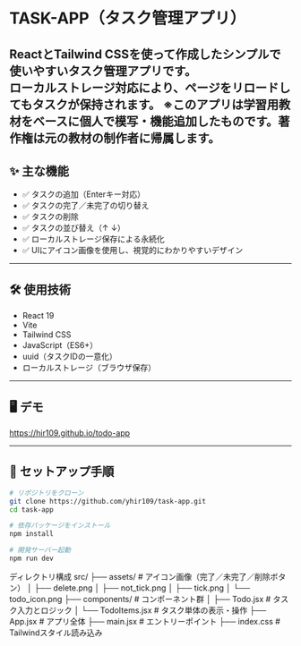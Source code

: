 # TASK-APP（タスク管理アプリ）

ReactとTailwind CSSを使って作成したシンプルで使いやすいタスク管理アプリです。  
ローカルストレージ対応により、ページをリロードしてもタスクが保持されます。
※このアプリは学習用教材をベースに個人で模写・機能追加したものです。著作権は元の教材の制作者に帰属します。
---

## ✨ 主な機能

- ✅ タスクの追加（Enterキー対応）
- ✅ タスクの完了／未完了の切り替え
- ✅ タスクの削除
- ✅ タスクの並び替え（↑ ↓）
- ✅ ローカルストレージ保存による永続化
- ✅ UIにアイコン画像を使用し、視覚的にわかりやすいデザイン

---

## 🛠 使用技術

- React 19
- Vite
- Tailwind CSS
- JavaScript（ES6+）
- uuid（タスクIDの一意化）
- ローカルストレージ（ブラウザ保存）

---

## 🖥 デモ

https://hir109.github.io/todo-app

---

## 🚀 セットアップ手順

```bash
# リポジトリをクローン
git clone https://github.com/yhir109/task-app.git
cd task-app

# 依存パッケージをインストール
npm install

# 開発サーバー起動
npm run dev
```


ディレクトリ構成
src/
├── assets/              # アイコン画像（完了／未完了／削除ボタン）
│   ├── delete.png
│   ├── not_tick.png
│   ├── tick.png
│   └── todo_icon.png
├── components/          # コンポーネント群
│   ├── Todo.jsx         # タスク入力とロジック
│   └── TodoItems.jsx    # タスク単体の表示・操作
├── App.jsx              # アプリ全体
├── main.jsx             # エントリーポイント
├── index.css            # Tailwindスタイル読み込み

